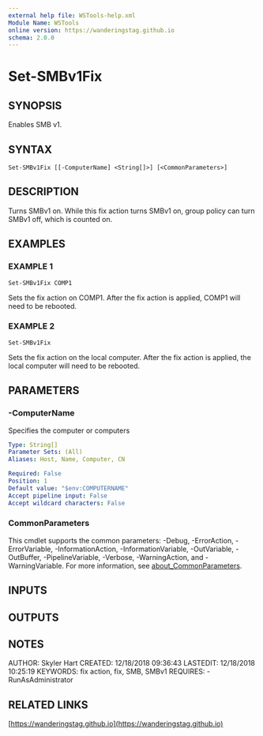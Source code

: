 ```yaml
---
external help file: WSTools-help.xml
Module Name: WSTools
online version: https://wanderingstag.github.io
schema: 2.0.0
---
```


# Set-SMBv1Fix

## SYNOPSIS
Enables SMB v1.

## SYNTAX

```
Set-SMBv1Fix [[-ComputerName] <String[]>] [<CommonParameters>]
```

## DESCRIPTION
Turns SMBv1 on.
While this fix action turns SMBv1 on, group policy can turn SMBv1 off, which is counted on.

## EXAMPLES

### EXAMPLE 1
```
Set-SMBv1Fix COMP1
```

Sets the fix action on COMP1.
After the fix action is applied, COMP1 will need to be rebooted.

### EXAMPLE 2
```
Set-SMBv1Fix
```

Sets the fix action on the local computer.
After the fix action is applied, the local computer will need to be rebooted.

## PARAMETERS

### -ComputerName
Specifies the computer or computers

```yaml
Type: String[]
Parameter Sets: (All)
Aliases: Host, Name, Computer, CN

Required: False
Position: 1
Default value: "$env:COMPUTERNAME"
Accept pipeline input: False
Accept wildcard characters: False
```

### CommonParameters
This cmdlet supports the common parameters: -Debug, -ErrorAction, -ErrorVariable, -InformationAction, -InformationVariable, -OutVariable, -OutBuffer, -PipelineVariable, -Verbose, -WarningAction, and -WarningVariable. For more information, see [about_CommonParameters](http://go.microsoft.com/fwlink/?LinkID=113216).

## INPUTS

## OUTPUTS

## NOTES
AUTHOR: Skyler Hart
CREATED: 12/18/2018 09:36:43
LASTEDIT: 12/18/2018 10:25:19
KEYWORDS: fix action, fix, SMB, SMBv1
REQUIRES:
    -RunAsAdministrator

## RELATED LINKS

[https://wanderingstag.github.io](https://wanderingstag.github.io)

